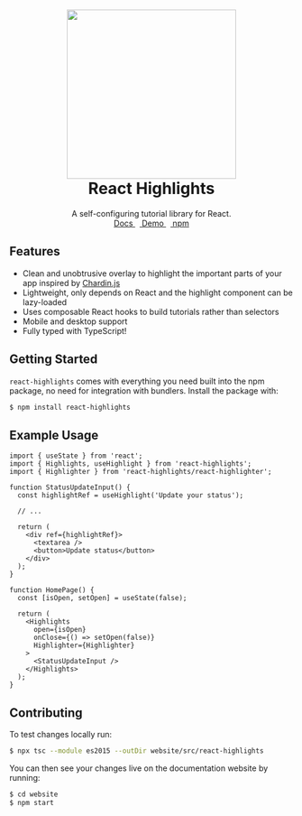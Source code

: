 <h1 align="center">
  <img height="300" src="https://github.com/RevereCRE/react-highlights/blob/main/.github/readme_logo.png">
  <br>
  React Highlights
</h1>

<p align="center">
  A self-configuring tutorial library for React.
  <br>
  <a href="https://reverecre.github.io/react-highlights">
    Docs
  </a>&nbsp;&nbsp;<a href="https://reverecre.github.io/react-highlights/docs/intro">
    Demo
  </a>&nbsp;&nbsp;<a href="https://www.npmjs.com/package/react-highlights">
    npm
  </a>
</p>

## Features

- Clean and unobtrusive overlay to highlight the important parts of your app
  inspired by [Chardin.js](https://heelhook.github.io/chardin.js/)
- Lightweight, only depends on React and the highlight component can be
  lazy-loaded
- Uses composable React hooks to build tutorials rather than selectors
- Mobile and desktop support
- Fully typed with TypeScript!

## Getting Started

`react-highlights` comes with everything you need built into the npm package, no
need for integration with bundlers. Install the package with:

```sh
$ npm install react-highlights
```

## Example Usage

```tsx
import { useState } from 'react';
import { Highlights, useHighlight } from 'react-highlights';
import { Highlighter } from 'react-highlights/react-highlighter';

function StatusUpdateInput() {
  const highlightRef = useHighlight('Update your status');

  // ...

  return (
    <div ref={highlightRef}>
      <textarea />
      <button>Update status</button>
    </div>
  );
}

function HomePage() {
  const [isOpen, setOpen] = useState(false);

  return (
    <Highlights
      open={isOpen}
      onClose={() => setOpen(false)}
      Highlighter={Highlighter}
    >
      <StatusUpdateInput />
    </Highlights>
  );
}
```

## Contributing

To test changes locally run:

```sh
$ npx tsc --module es2015 --outDir website/src/react-highlights
```

You can then see your changes live on the documentation website by running:

```sh
$ cd website
$ npm start
```

